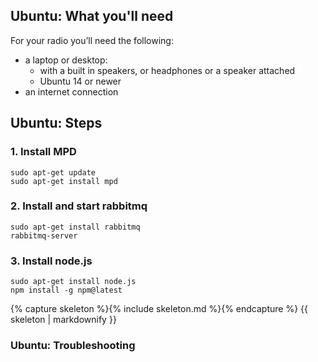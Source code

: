 Ubuntu: What you'll need
---

For your radio you’ll need the following:

* a laptop or desktop:
     * with a built in speakers, or headphones or a speaker attached
     * Ubuntu 14 or newer
* an internet connection


Ubuntu: Steps
---

### 1. Install MPD

    sudo apt-get update
    sudo apt-get install mpd

### 2. Install and start rabbitmq

    sudo apt-get install rabbitmq
    rabbitmq-server

### 3. Install node.js

    sudo apt-get install node.js
    npm install -g npm@latest

{% capture skeleton %}{% include skeleton.md %}{% endcapture %}
  {{ skeleton | markdownify }}


### Ubuntu: Troubleshooting


